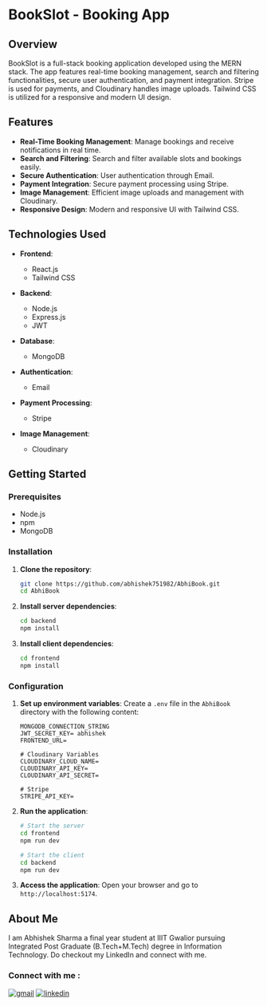 # BookSlot - Booking App

## Overview

BookSlot is a full-stack booking application developed using the MERN stack. The app features real-time booking management, search and filtering functionalities, secure user authentication, and payment integration. Stripe is used for payments, and Cloudinary handles image uploads. Tailwind CSS is utilized for a responsive and modern UI design.

## Features

- **Real-Time Booking Management**: Manage bookings and receive notifications in real time.
- **Search and Filtering**: Search and filter available slots and bookings easily.
- **Secure Authentication**: User authentication through Email.
- **Payment Integration**: Secure payment processing using Stripe.
- **Image Management**: Efficient image uploads and management with Cloudinary.
- **Responsive Design**: Modern and responsive UI with Tailwind CSS.

## Technologies Used

- **Frontend**:
  - React.js
  - Tailwind CSS

- **Backend**:
  - Node.js
  - Express.js
  - JWT

- **Database**:
  - MongoDB

- **Authentication**:
  - Email

- **Payment Processing**:
  - Stripe

- **Image Management**:
  - Cloudinary

## Getting Started

### Prerequisites

- Node.js
- npm
- MongoDB

### Installation

1. **Clone the repository**:
    ```bash
    git clone https://github.com/abhishek751982/AbhiBook.git
    cd AbhiBook
    ```

2. **Install server dependencies**:
    ```bash
    cd backend
    npm install
    ```

3. **Install client dependencies**:
    ```bash
    cd frontend
    npm install
    ```

### Configuration

1. **Set up environment variables**:
   Create a `.env` file in the `AbhiBook` directory with the following content:

    ```env
    MONGODB_CONNECTION_STRING
    JWT_SECRET_KEY= abhishek
    FRONTEND_URL=
    
    # Cloudinary Variables
    CLOUDINARY_CLOUD_NAME=
    CLOUDINARY_API_KEY=
    CLOUDINARY_API_SECRET=
    
    # Stripe
    STRIPE_API_KEY=
    ```

2. **Run the application**:

    ```bash
    # Start the server
    cd frontend
    npm run dev

    # Start the client
    cd backend
    npm run dev
    ```

3. **Access the application**:
   Open your browser and go to `http://localhost:5174`.

## About Me

I am Abhishek Sharma a final year student at IIIT Gwalior pursuing Integrated Post Graduate (B.Tech+M.Tech) degree in Information Technology. Do checkout my LinkedIn and connect with me.

### Connect with me :

[![gmail](https://img.shields.io/badge/Gmail-D14836?style=for-the-badge&logo=gmail&logoColor=white)](mailto:abhishek751982@gmail.com)
[![linkedin](https://img.shields.io/badge/linkedin-0A66C2?style=for-the-badge&logo=linkedin&logoColor=white)](https://www.linkedin.com/in/abhishek-sharma-31b04a213/)


